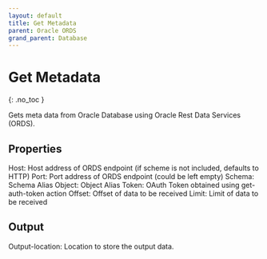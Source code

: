 ```yaml
---
layout: default
title: Get Metadata
parent: Oracle ORDS
grand_parent: Database
---
```


# Get Metadata
{: .no_toc }

Gets meta data from Oracle Database using Oracle Rest Data Services (ORDS).

## Properties
Host: Host address of ORDS endpoint (if scheme is not included, defaults to HTTP)
Port: Port address of ORDS endpoint (could be left empty)
Schema: Schema Alias
Object: Object Alias
Token: OAuth Token obtained using get-auth-token action
Offset: Offset of data to be received
Limit: Limit of data to be received

## Output
Output-location: Location to store the output data.
